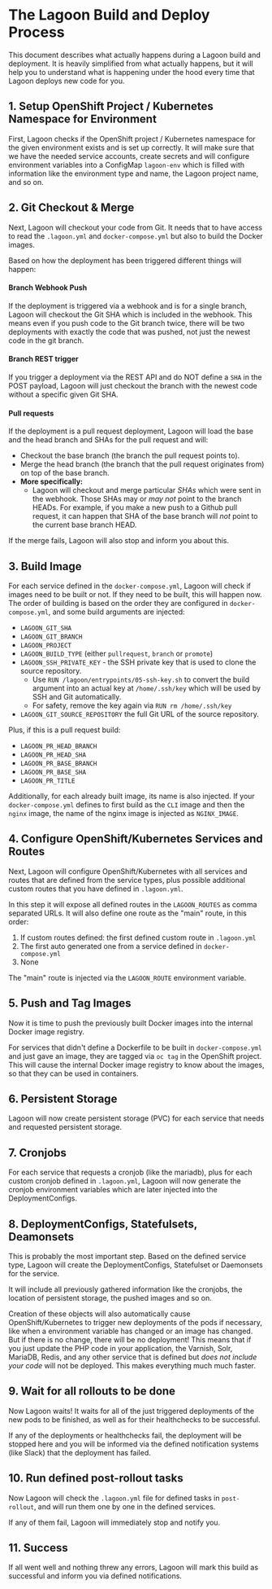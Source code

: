 # The Lagoon Build and Deploy Process

This document describes what actually happens during a Lagoon build and deployment.
It is heavily simplified from what actually happens, but it will help you to understand what is happening under the hood every time that Lagoon deploys new code for you.

## 1. Setup OpenShift Project / Kubernetes Namespace for Environment

First, Lagoon checks if the OpenShift project / Kubernetes namespace for the given environment exists and is set up correctly. It will make sure that we have the needed service accounts, create secrets and will configure environment variables into a ConfigMap `lagoon-env` which is filled with information like the environment type and name, the Lagoon project name, and so on.

## 2. Git Checkout & Merge

Next, Lagoon will checkout your code from Git. It needs that to have access to read the `.lagoon.yml` and `docker-compose.yml` but also to build the Docker images.

Based on how the deployment has been triggered different things will happen:

#### Branch Webhook Push

If the deployment is triggered via a webhook and is for a single branch, Lagoon will checkout the Git SHA which is included in the webhook. This means even if you push code to the Git branch twice, there will be two deployments with exactly the code that was pushed, not just the newest code in the git branch.

#### Branch REST trigger

If you trigger a deployment via the REST API and do NOT define a `SHA` in the POST payload, Lagoon will just checkout the branch with the newest code without a specific given Git SHA.

#### Pull requests

If the deployment is a pull request deployment, Lagoon will load the base and the head branch and SHAs for the pull request and will:

- Checkout the base branch (the branch the pull request points to).
- Merge the head branch (the branch that the pull request originates from) on top of the base branch.
- **More specifically:**
    - Lagoon will checkout and merge particular _SHAs_ which were sent in the webhook. Those SHAs may or _may not_ point to the branch HEADs. For example, if you make a new push to a Github pull request, it can happen that SHA of the base branch will _not_ point to the current base branch HEAD.


If the merge fails, Lagoon will also stop and inform you about this.

## 3. Build Image

For each service defined in the `docker-compose.yml`, Lagoon will check if images need to be built or not. If they need to be built, this will happen now. The order of building is based on the order they are configured in `docker-compose.yml`, and some build arguments are injected:

- `LAGOON_GIT_SHA`
- `LAGOON_GIT_BRANCH`
- `LAGOON_PROJECT`
- `LAGOON_BUILD_TYPE`  (either `pullrequest`, `branch` or `promote`)
- `LAGOON_SSH_PRIVATE_KEY` - the SSH private key that is used to clone the source repository.
    -  Use `RUN /lagoon/entrypoints/05-ssh-key.sh` to convert the build argument into an actual key at `/home/.ssh/key` which will be used by SSH and Git automatically.
    - For safety, remove the key again via `RUN rm /home/.ssh/key`
- `LAGOON_GIT_SOURCE_REPOSITORY` the full Git URL of the source repository.

Plus, if this is a pull request build:

- `LAGOON_PR_HEAD_BRANCH`
- `LAGOON_PR_HEAD_SHA`
- `LAGOON_PR_BASE_BRANCH`
- `LAGOON_PR_BASE_SHA`
- `LAGOON_PR_TITLE`

Additionally, for each already built image, its name is also injected. If your `docker-compose.yml` defines to first build as the `CLI` image and then the `nginx` image, the name of the nginx image is injected as `NGINX_IMAGE`.

## 4. Configure OpenShift/Kubernetes Services and Routes

Next, Lagoon will configure OpenShift/Kubernetes with all services and routes that are defined from the service types, plus possible additional custom routes that you have defined in `.lagoon.yml`.

In this step it will expose all defined routes in the `LAGOON_ROUTES` as comma separated URLs. It will also define one route as the "main" route, in this order:

1. If custom routes defined: the first defined custom route in `.lagoon.yml`
2. The first auto generated one from a service defined in `docker-compose.yml`
3. None

The "main" route is injected via the `LAGOON_ROUTE` environment variable.

## 5. Push and Tag Images

Now it is time to push the previously built Docker images into the internal Docker image registry.

For services that didn't define a Dockerfile to be built in `docker-compose.yml` and just gave an image, they are tagged via `oc tag` in the OpenShift project. This will cause the internal Docker image registry to know about the images, so that they can be used in containers.

## 6. Persistent Storage

Lagoon will now create persistent storage (PVC) for each service that needs and requested persistent storage.

## 7. Cronjobs

For each service that requests a cronjob (like the mariadb), plus for each custom cronjob defined in `.lagoon.yml`, Lagoon will now generate the cronjob environment variables which are later injected into the DeploymentConfigs.

## 8. DeploymentConfigs, Statefulsets, Deamonsets

This is probably the most important step. Based on the defined service type, Lagoon will create the DeploymentConfigs, Statefulset or Daemonsets for the service.

It will include all previously gathered information like the cronjobs, the location of persistent storage, the pushed images and so on.

Creation of these objects will also automatically cause OpenShift/Kubernetes to trigger new deployments of the pods if necessary, like when a environment variable has changed or an image has changed. But if there is no change, there will be no deployment! This means that if you just update the PHP code in your application, the Varnish, Solr, MariaDB, Redis, and any other service that is defined but _does not include your code_ will not be deployed. This makes everything much much faster.

## 9. Wait for all rollouts to be done

Now Lagoon waits! It waits for all of the just triggered deployments of the new pods to be finished, as well as for their healthchecks to be successful.

If any of the deployments or healthchecks fail, the deployment will be stopped here and you will be informed via the defined notification systems (like Slack) that the deployment has failed.

## 10. Run defined post-rollout tasks

Now Lagoon will check the `.lagoon.yml` file for defined tasks in `post-rollout`, and will run them one by one in the defined services.

If any of them fail, Lagoon will immediately stop and notify you.

## 11. Success

If all went well and nothing threw any errors, Lagoon will mark this build as successful and inform you via defined notifications.

